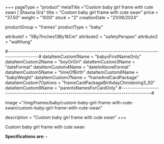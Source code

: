 +++
pageType = "product"
metaTitle ="Custom baby girl frame with cute swan | Shauna Gra"
title = "Custom baby girl frame with cute swan"
price = "37.50"
weight = "1000"
stock = "2"
creationDate = "21/09/2024"

productGroup = "frames"
productType = "baby"
 
attribute1 = "5By7Inches13By18Cm" 
attribute2 = "safetyPerspex"
attribute3 = "wallHung"

#---------------------------------------------------------------------------------------------#
dataItemCustom1Name = "babysFirstNameOnly"
dataItemCustom2Name = "boyOrGirl"
dataItemCustom3Name = "dateFormat"
dataItemCustom4Name = "dateInAboveFormat"
dataItemCustom5Name = "timeOfBirth"
dataItemCustom6Name = "babyWeight"
dataItemCustom7Name = "frameAndCardPackage"
dataItemCustom7Options = "frameCardPackageBirthdayChristening3_50"
dataItemCustom8Name = "parentsNamesForCardOnly"
#---------------------------------------------------------------------------------------------#

image ="/img/frames/baby/custom-baby-girl-frame-with-cute-swan/custom-baby-girl-frame-with-cute-swan"
 
description = "Custom baby girl frame with cute swan"
+++

Custom baby girl frame with cute swan

**Specifications are: -**
